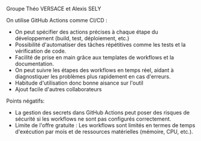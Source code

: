 Groupe Théo VERSACE et Alexis SELY

On utilise GitHub Actions comme CI/CD :
- On peut spécifier des actions précises à chaque étape du développement (build, test, déploiement, etc.)
- Possibilité d'automatiser des tâches répétitives comme les tests et la vérification de code.
- Facilité de prise en main grâce aux templates de workflows et la documentation.
- On peut suivre les étapes des workflows en temps réel, aidant à diagnostiquer les problèmes plus rapidement en cas d'erreurs.
- Habitude d'utilisation donc bonne aisance sur l'outil
- Ajout facile d'autres collaborateurs

Points négatifs:
- La gestion des secrets dans GitHub Actions peut poser des risques de sécurité si les workflows ne sont pas configurés correctement.
- Limite de l'offre gratuite : Les workflows sont limités en termes de temps d'exécution par mois et de ressources matérielles (mémoire, CPU, etc.).
